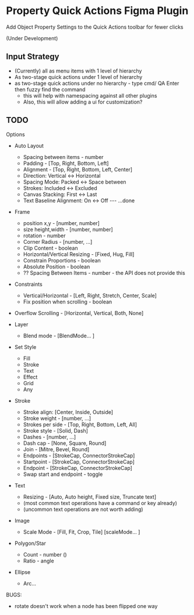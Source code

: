 # Property Quick Actions Figma Plugin
Add Object Property Settings to the Quick Actions toolbar for fewer clicks 

(Under Development)

## Input Strategy
- (Currently) all as menu items with 1 level of hierarchy
- As two-stage quick actions under 1 level of hierarchy
- as two-stage quick actions under no hierarchy - type cmd/ QA Enter then fuzzy find the command
  - this will help with namespacing against all other plugins
  - Also, this will allow adding a ui for customization?

## TODO
Options
- Auto Layout 
  - Spacing between items - number
  - Padding - [Top, Right, Bottom, Left]
  - Alignment - [Top, Right, Bottom, Left, Center]
  - Direction: Vertical ↔ Horizontal
  - Spacing Mode: Packed ↔ Space between
  - Strokes: Included ↔ Excluded
  - Canvas Stacking: First ↔ Last
  - Text Baseline Alignment: On ↔ Off
  --- ...done
- Frame
  - position x,y - [number, number]
  - size height,width - [number, number]
  - rotation - number
  - Corner Radius - [number, ...]
  - Clip Content - boolean
  - Horizontal/Vertical Resizing - [Fixed, Hug, Fill]
  - Constrain Proportions - boolean
  - Absolute Position - boolean
  - ?? Spacing Between Items - number - the API does not provide this
- Constraints
  - Vertical/Horizontal - [Left, Right, Stretch, Center, Scale]
  - Fix position when scrolling - boolean
- Overflow Scrolling - [Horizontal, Vertical, Both, None]
- Layer
  - Blend mode  - [BlendMode... ]
- Set Style
  - Fill
  - Stroke
  - Text
  - Effect
  - Grid
  - Any
- Stroke    
  - Stroke align: [Center, Inside, Outside]
  - Stroke weight - [number, ...]
  - Strokes per side - [Top, Right, Bottom, Left, All]
  - Stroke style - [Solid, Dash]
  - Dashes - [number, ...]
  - Dash cap - [None, Square, Round]
  - Join - [Mitre, Bevel, Round]
  - Endpoints - [StrokeCap, ConnectorStrokeCap]
  - Startpoint - [StrokeCap, ConnectorStrokeCap]
  - Endpoint - [StrokeCap, ConnectorStrokeCap]
  - Swap start and endpoint - toggle
- Text
  - Resizing - [Auto, Auto height, Fixed size, Truncate text]
  - (most common text operations have a command or key already)
  - (uncommon text operations are not worth adding)
- Image
  - Scale Mode - [Fill, Fit, Crop, Tile] [scaleMode... ]

- Polygon/Star
  - Count - number ()
  - Ratio - angle
- Ellipse
  - Arc...


BUGS:
- rotate doesn't work when a node has been flipped one way
